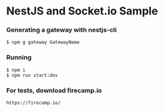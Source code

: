 # NestJS and Socket.io Sample

### Generating a gateway with nestjs-cli
```nodejs
$ npm g gateway GatewayName
```
### Running
```nodejs
$ npm i
$ npm run start:dev
```
### For tests, download firecamp.io
```nodejs
https://firecamp.io/
```